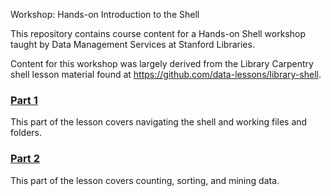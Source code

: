 Workshop: Hands-on Introduction to the Shell

This repository contains course content for a Hands-on Shell workshop taught by Data Management Services at Stanford Libraries.

Content for this workshop was largely derived from the Library Carpentry shell lesson material found at https://github.com/data-lessons/library-shell.

### [Part 1](https://github.com/amyehodge/amyehodge.github.io/blob/master/Hands_on_Shell/shell_part1.md)

This part of the lesson covers navigating the shell and working files and folders.

### [Part 2](https://github.com/amyehodge/amyehodge.github.io/blob/master/Hands_on_Shell/shell_part2.md)

This part of the lesson covers counting, sorting, and mining data.
